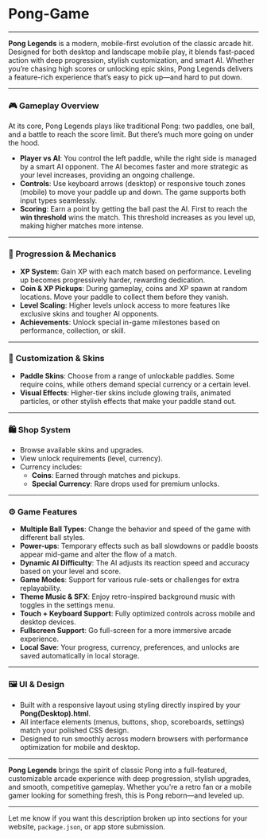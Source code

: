 # Pong-Game
---

**Pong Legends** is a modern, mobile-first evolution of the classic arcade hit. Designed for both desktop and landscape mobile play, it blends fast-paced action with deep progression, stylish customization, and smart AI. Whether you’re chasing high scores or unlocking epic skins, Pong Legends delivers a feature-rich experience that’s easy to pick up—and hard to put down.

---

### 🎮 **Gameplay Overview**

At its core, Pong Legends plays like traditional Pong: two paddles, one ball, and a battle to reach the score limit. But there’s much more going on under the hood.

- **Player vs AI**: You control the left paddle, while the right side is managed by a smart AI opponent. The AI becomes faster and more strategic as your level increases, providing an ongoing challenge.
- **Controls**: Use keyboard arrows (desktop) or responsive touch zones (mobile) to move your paddle up and down. The game supports both input types seamlessly.
- **Scoring**: Earn a point by getting the ball past the AI. First to reach the **win threshold** wins the match. This threshold increases as you level up, making higher matches more intense.

---

### 🧠 **Progression & Mechanics**

- **XP System**: Gain XP with each match based on performance. Leveling up becomes progressively harder, rewarding dedication.
- **Coin & XP Pickups**: During gameplay, coins and XP spawn at random locations. Move your paddle to collect them before they vanish.
- **Level Scaling**: Higher levels unlock access to more features like exclusive skins and tougher AI opponents.
- **Achievements**: Unlock special in-game milestones based on performance, collection, or skill.

---

### 🎨 **Customization & Skins**

- **Paddle Skins**: Choose from a range of unlockable paddles. Some require coins, while others demand special currency or a certain level.
- **Visual Effects**: Higher-tier skins include glowing trails, animated particles, or other stylish effects that make your paddle stand out.

---

### 🛍️ **Shop System**

- Browse available skins and upgrades.
- View unlock requirements (level, currency).
- Currency includes:
  - **Coins**: Earned through matches and pickups.
  - **Special Currency**: Rare drops used for premium unlocks.

---

### ⚙️ **Game Features**

- **Multiple Ball Types**: Change the behavior and speed of the game with different ball styles.
- **Power-ups**: Temporary effects such as ball slowdowns or paddle boosts appear mid-game and alter the flow of a match.
- **Dynamic AI Difficulty**: The AI adjusts its reaction speed and accuracy based on your level and score.
- **Game Modes**: Support for various rule-sets or challenges for extra replayability.
- **Theme Music & SFX**: Enjoy retro-inspired background music with toggles in the settings menu.
- **Touch + Keyboard Support**: Fully optimized controls across mobile and desktop devices.
- **Fullscreen Support**: Go full-screen for a more immersive arcade experience.
- **Local Save**: Your progress, currency, preferences, and unlocks are saved automatically in local storage.

---

### 🖼️ **UI & Design**

- Built with a responsive layout using styling directly inspired by your **Pong(Desktop).html**.
- All interface elements (menus, buttons, shop, scoreboards, settings) match your polished CSS design.
- Designed to run smoothly across modern browsers with performance optimization for mobile and desktop.

---

**Pong Legends** brings the spirit of classic Pong into a full-featured, customizable arcade experience with deep progression, stylish upgrades, and smooth, competitive gameplay. Whether you're a retro fan or a mobile gamer looking for something fresh, this is Pong reborn—and leveled up.

---

Let me know if you want this description broken up into sections for your website, `package.json`, or app store submission.

